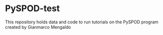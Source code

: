 # PySPOD-test

This repository holds data and code to run tutorials on the PySPOD program created by Gianmarco Mengaldo
